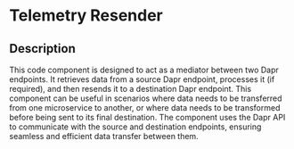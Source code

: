 # Telemetry Resender
## Description
This code component is designed to act as a mediator between two Dapr endpoints. It retrieves data from a source Dapr endpoint, processes it (if required), and then resends it to a destination Dapr endpoint. This component can be useful in scenarios where data needs to be transferred from one microservice to another, or where data needs to be transformed before being sent to its final destination. The component uses the Dapr API to communicate with the source and destination endpoints, ensuring seamless and efficient data transfer between them.